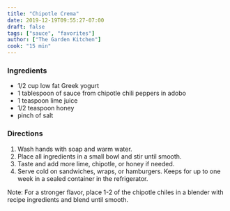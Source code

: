 ```yaml
---
title: "Chipotle Crema"
date: 2019-12-19T09:55:27-07:00
draft: false
tags: ["sauce", "favorites"]
author: ["The Garden Kitchen"]
cook: "15 min"
---
```


### Ingredients
- 1/2 cup low fat Greek yogurt
- 1 tablespoon of sauce from chipotle chili peppers in adobo
- 1 teaspoon lime juice
- 1/2 teaspoon honey
- pinch of salt

### Directions
1.	Wash hands with soap and warm water.
2.	Place all ingredients in a small bowl and stir until smooth. 
3.	Taste and add more lime, chipotle, or honey if needed.
4.	Serve cold on sandwiches, wraps, or hamburgers. Keeps for up to one week in a sealed container in the refrigerator. 

Note: For a stronger flavor, place 1-2 of the chipotle chiles in a blender with recipe ingredients and blend until smooth.